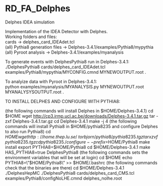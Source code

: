 # RD_FA_Delphes
Delphes IDEA simulation

Implementation of the IDEA Detector with Delphes.   
Working folders and files:  
        cards -> delphes_card_IDEAdet.tcl    
        (all) Pythia8 generation files -> Delphes-3.4.1/examples/Pythia8/mypythia  
        (all) Pyroot analysis -> Delphes-3.4.1/examples/myanalysis 

To generate events with DelphesPythia8 run in Delphes-3.4.1:  
        ./DelphesPythia8 cards/delphes_card_IDEAdet.tcl examples/Pythia8/mypythia/MYCONFIG.cmnd MYNEWOUTPUT.root . 
        
To analyize data with Pyroot in Delphes-3.4.1:  
        python examples/myanalysis/MYANALYSIS.py MYNEWOUTPUT.root MYANALYSYSOUTPUT.root . 
        
  
  
TO INSTALL DELPHES AND CONFIGURE WITH PYTHIA8:  

(the following commands will install Delphes in $HOME/Delphes-3.4.1) 
cd $HOME 
wget http://cp3.irmp.ucl.ac.be/downloads/Delphes-3.4.1.tar.gz 
tar -zxf Delphes-3.4.1.tar.gz 
cd Delphes-3.4.1 
make -j 4 
(the following commands will install Pythia8 in $HOME/pythia8235 and configure Delphes to also run Pythia8) 
cd $HOME 
wget http://home.thep.lu.se/~torbjorn/pythia8/pythia8235.tgz 
tar xzvf pythia8235.tgz 
cd pythia8235 
./configure --prefix=$HOME/Pythia8 
make install 
export PYTHIA8=$HOME/Pythia8 
cd $HOME/Delphes-3.4.1 
make HAS_PYTHIA8=true DelphesPythia8 
(the following commands sets the environment variables that will be set at login) 
cd $HOME 
echo PYTHIA8=\”\$HOME/Pythia8\” >> $HOME/.bashrc 
(the following commands check that the binaries are there) 
cd $HOME/Delphes-3.4.1 
./DelphesHepMC 
./DelphesPythia8 cards/delphes_card_CMS.tcl \
examples/Pythia8/configNoLHE.cmnd delphes_nolhe.root
